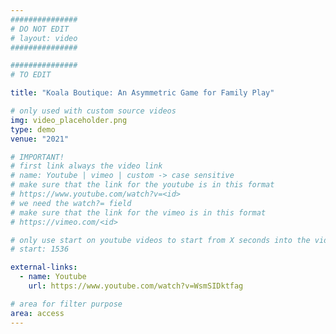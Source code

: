```yaml
---
###############
# DO NOT EDIT
# layout: video
###############

###############
# TO EDIT

title: "Koala Boutique: An Asymmetric Game for Family Play"

# only used with custom source videos
img: video_placeholder.png
type: demo
venue: "2021"

# IMPORTANT!
# first link always the video link
# name: Youtube | vimeo | custom -> case sensitive
# make sure that the link for the youtube is in this format
# https://www.youtube.com/watch?v=<id>
# we need the watch?= field
# make sure that the link for the vimeo is in this format
# https://vimeo.com/<id>

# only use start on youtube videos to start from X seconds into the video
# start: 1536

external-links:
  - name: Youtube
    url: https://www.youtube.com/watch?v=WsmSIDktfag

# area for filter purpose
area: access
---
```


